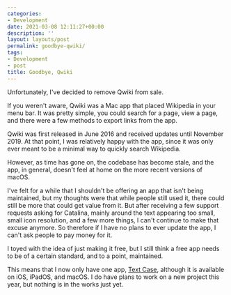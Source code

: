 ```yaml
---
categories:
- Development
date: 2021-03-08 12:11:27+00:00
description: ''
layout: layouts/post
permalink: goodbye-qwiki/
tags:
- Development
- post
title: Goodbye, Qwiki
---
```


Unfortunately, I've decided to remove Qwiki from sale.

If you weren't aware, Qwiki was a Mac app that placed Wikipedia in your menu bar. It was pretty simple, you could search for a page, view a page, and there were a few methods to export links from the app.

Qwiki was first released in June 2016 and received updates until November 2019. At that point, I was relatively happy with the app, since it was only ever meant to be a minimal way to quickly search Wikipedia.

However, as time has gone on, the codebase has become stale, and the app, in general, doesn't feel at home on the more recent versions of macOS.

I've felt for a while that I shouldn't be offering an app that isn't being maintained, but my thoughts were that while people still used it, there could still be more that could get value from it. But after receiving a few support requests asking for Catalina, mainly around the text appearing too small, small icon resolution, and a few more things, I can't continue to make that excuse anymore. So therefore if I have no plans to ever update the app, I can't ask people to pay money for it.

I toyed with the idea of just making it free, but I still think a free app needs to be of a certain standard, and to a point, maintained.

This means that I now only have one app, [Text Case](http://textcase.app/), although it is available on iOS, iPadOS, and macOS. I do have plans to work on a new project this year, but nothing is in the works just yet.